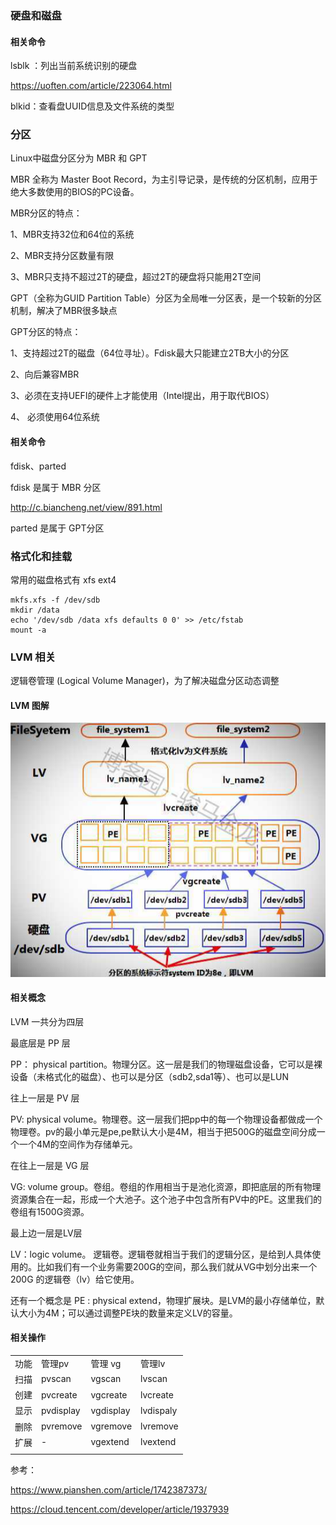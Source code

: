 ### 硬盘和磁盘

#### 相关命令

lsblk ：列出当前系统识别的硬盘

https://uoften.com/article/223064.html

blkid：查看盘UUID信息及文件系统的类型

### 分区

Linux中磁盘分区分为 MBR 和 GPT

MBR 全称为 Master Boot Record，为主引导记录，是传统的分区机制，应用于绝大多数使用的BIOS的PC设备。

MBR分区的特点：

1、MBR支持32位和64位的系统

2、MBR支持分区数量有限

 3、MBR只支持不超过2T的硬盘，超过2T的硬盘将只能用2T空间



GPT（全称为GUID Partition Table）分区为全局唯一分区表，是一个较新的分区机制，解决了MBR很多缺点

GPT分区的特点：

1、支持超过2T的磁盘（64位寻址）。Fdisk最大只能建立2TB大小的分区

2、向后兼容MBR

3、必须在支持UEFI的硬件上才能使用（Intel提出，用于取代BIOS）

4、 必须使用64位系统

#### 相关命令

fdisk、parted

fdisk 是属于 MBR 分区

http://c.biancheng.net/view/891.html

parted 是属于 GPT分区



### 格式化和挂载

常用的磁盘格式有 xfs ext4 

```shell
mkfs.xfs -f /dev/sdb
mkdir /data
echo '/dev/sdb /data xfs defaults 0 0' >> /etc/fstab
mount -a
```



### LVM 相关

逻辑卷管理 (Logical Volume Manager)，为了解决磁盘分区动态调整

#### LVM 图解

![image-20230109183430689](硬盘和磁盘.assets/image-20230109183430689.png)

#### 相关概念

LVM 一共分为四层

最底层是 PP 层

PP： physical partition。物理分区。这一层是我们的物理磁盘设备，它可以是裸设备（未格式化的磁盘）、也可以是分区（sdb2,sda1等）、也可以是LUN

往上一层是 PV 层

PV: physical volume。物理卷。这一层我们把pp中的每一个物理设备都做成一个物理卷。pv的最小单元是pe,pe默认大小是4M，相当于把500G的磁盘空间分成一个一个4M的空间作为存储单元。

在往上一层是 VG 层

VG: volume group。卷组。卷组的作用相当于是池化资源，即把底层的所有物理资源集合在一起，形成一个大池子。这个池子中包含所有PV中的PE。这里我们的卷组有1500G资源。

最上边一层是LV层

LV：logic volume。 逻辑卷。逻辑卷就相当于我们的逻辑分区，是给到人具体使用的。比如我们有一个业务需要200G的空间，那么我们就从VG中划分出来一个200G 的逻辑卷（lv）给它使用。

还有一个概念是 PE : physical extend，物理扩展块。是LVM的最小存储单位，默认大小为4M；可以通过调整PE块的数量来定义LV的容量。

#### 相关操作

|      |           |           |           |
| :--- | --------- | --------- | --------- |
| 功能 | 管理pv    | 管理 vg   | 管理lv    |
| 扫描 | pvscan    | vgscan    | lvscan    |
| 创建 | pvcreate  | vgcreate  | lvcreate  |
| 显示 | pvdisplay | vgdisplay | lvdispaly |
| 删除 | pvremove  | vgremove  | lvremove  |
| 扩展 | -         | vgextend  | lvextend  |
|      |           |           |           |

参考：

https://www.pianshen.com/article/1742387373/

https://cloud.tencent.com/developer/article/1937939